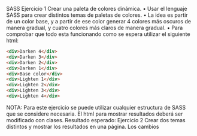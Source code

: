 SASS
Ejercicio 1
Crear una paleta de colores dinámica.
• Usar el lenguaje SASS para crear distintos temas de paletas de colores.
• La idea es partir de un color base, y a partir de ese color generar 4 colores más oscuros de manera gradual, y cuatro colores más claros de manera gradual.
• Para comprobar que todo esta funcionando como se espera utilizar el siguiente html:
```html
<div>Darken 4</div> 
<div>Darken 3</div> 
<div>Darken 2</div> 
<div>Darken 1</div> 
<div>Base color</div> 
<div>Lighten 1</div> 
<div>Lighten 2</div> 
<div>Lighten 3</div> 
<div>Lighten 4</div>
```
NOTA: Para este ejercicio se puede utilizar cualquier estructura de SASS que se considere necesaria. El html para mostrar resultados deberá ser modificado con clases.
Resultado esperado:
Ejercicio 2
Crear dos temas distintos y mostrar los resultados en una página.
Los cambios